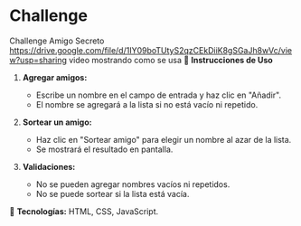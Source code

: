 # Challenge
Challenge Amigo Secreto
https://drive.google.com/file/d/1IY09boTUtyS2qzCEkDiiK8gSGaJh8wVc/view?usp=sharing video mostrando como se usa
📌 **Instrucciones de Uso**  

1. **Agregar amigos:**  
   - Escribe un nombre en el campo de entrada y haz clic en "Añadir".  
   - El nombre se agregará a la lista si no está vacío ni repetido.  

2. **Sortear un amigo:**  
   - Haz clic en "Sortear amigo" para elegir un nombre al azar de la lista.  
   - Se mostrará el resultado en pantalla.  

3. **Validaciones:**  
   - No se pueden agregar nombres vacíos ni repetidos.  
   - No se puede sortear si la lista está vacía.  

🚀 **Tecnologías:** HTML, CSS, JavaScript.
